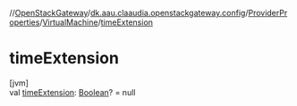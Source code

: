 //[OpenStackGateway](../../../../index.md)/[dk.aau.claaudia.openstackgateway.config](../../index.md)/[ProviderProperties](../index.md)/[VirtualMachine](index.md)/[timeExtension](time-extension.md)

# timeExtension

[jvm]\
val [timeExtension](time-extension.md): [Boolean](https://kotlinlang.org/api/latest/jvm/stdlib/kotlin/-boolean/index.html)? = null

